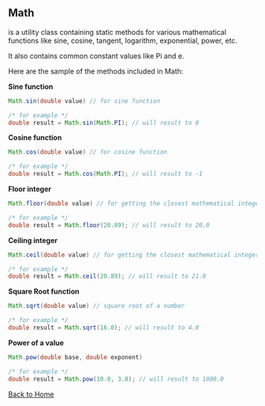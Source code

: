 ## Math
is a utility class containing static methods for various mathematical functions
like sine, cosine, tangent, logarithm, exponential, power, etc.

It also contains common constant values like Pi and e.

Here are the sample of the methods included in Math:

**Sine function**
```java
Math.sin(double value) // for sine function

/* for example */
double result = Math.sin(Math.PI); // will result to 0
```

**Cosine function**
```java
Math.cos(double value) // for cosine function

/* for example */
double result = Math.cos(Math.PI); // will result to -1
```

**Floor integer**
```java
Math.floor(double value) // for getting the closest mathematical integer lowerbound

/* for example */
double result = Math.floor(20.89); // will result to 20.0
```

**Ceiling integer**
```java
Math.ceil(double value) // for getting the closest mathematical integer upperbound

/* for example */
double result = Math.ceil(20.89); // will result to 21.0
```

**Square Root function**
```java
Math.sqrt(double value) // square root of a number

/* for example */
double result = Math.sqrt(16.0); // will result to 4.0
```

**Power of a value**
```java
Math.pow(double base, double exponent)

/* for example */
double result = Math.pow(10.0, 3.0); // will result to 1000.0
```

[Back to Home](README.md)
